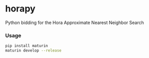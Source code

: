# horapy
Python bidding for the Hora Approximate Nearest Neighbor Search

### Usage

```bash
pip install maturin
maturin develop --release
```
